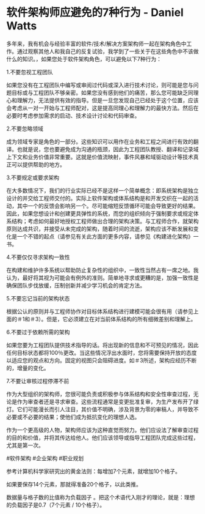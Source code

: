 # 软件架构师应避免的7种行为 - Daniel Watts

多年来，我有机会与经验丰富的软件/技术/解决方案架构师一起在架构角色中工作。通过观察其他人和我自己的反复试验，我学到了一些关于在这些角色中不该做什么的知识。，如果您处于软件架构角色，可以避免以下7种行为：

 

1.不要忽视工程团队

如果您没有在工程团队中编写或审阅过代码或深入进行技术讨论，则可能是您与问题目标或与工程团队不够亲密。如果您没有感到他们的痛苦，那么您可能缺乏同理心和理解力，无法提供有效的指导。但是一旦您发现自己已经处于这个位置，应该会考虑从一对一开始与工程师配对，这是提高同理心和理解力的最快方法。然后在必要时考虑参加需求的启动、技术设计讨论和代码审查。

 

2.不要忽略领域

成为领域专家是角色的一部分。这些知识可以用作在业务和工程之间进行有效的翻译。也就是说，您也要避免成为沟通的瓶颈，因此为工程团队教授、翻译和记录域上下文和业务价值非常重要。这就是价值流映射，事件风暴和域驱动设计等技术真正可以提供帮助的地方。

 

3.不要规定或要求架构

在大多数情况下，我们的行业实际已经不是这样一个简单概念：即系统架构是独立设计的并交给工程师交付的。实际上软件架构或体系结构是和开发交织在一起的活动，其中一个的反馈会影响另一个。尽可能缩短反馈循环可能会导致更好的结果。因此，如果您想设计和创建更具弹性的系统，而您的组织倾向于强制要求或规定体系结构；考虑如何最好地授权工程师做出合理的架构决策。与工程师合作，就架构原则达成共识，并接受从未完成的架构，随着时间的流逝，架构应该不断发展和变化是一个不错的起点（请参见有关此方面的更多内容，请参见《构建进化架构》一书。

 

4.不要仅仅寻求架构一致性

在构建和维护许多系统以帮助防止复杂性的组织中，一致性当然占有一席之地。我认为，最好将其视为可能会有例外的准则。简单地寻求或更糟的是，加强一致性是确保团队步伐放缓，压制创新并减少学习机会的肯定方法。

 

5.不要忘记当前的架构状态

根据公认的原则并与工程师协作对目标体系结构进行建模可能会很有用（请参见上面的＃1和＃3）。但是，它必须建立在对当前体系结构的所有细微差别和理解上。

 

6.不要过于依赖所需的架构

如果您要为工程团队提供技术指导的话。将出现新的信息和不可预见的情况，因此任何目标状态都将100％更改。当这些情况浮出水面时，您将需要保持开放的态度以适应您的观点和方向。固定的视图只会阻碍进度。如＃3所述，架构应经历不断的，增量的变化。 

 

7.不要让审核过程停滞不前

作为大型组织的架构师，您很可能负责或积极参与体系结构和安全性审查过程，无论是作为审查者还是寻求审查。这些流程通常是变更批准复审，为生产发布开了绿灯。它们可能漫长而引人注目，其价值不明确，涉及背景为零的审稿人，并导致不必要或不必要的结果；使他们成为抵抗变化的理想人选。

作为一个更高级的人物，架构师应该为这种直觉而努力。他们应设法了解审查过程的目的和价值，并将其传达给他人。他们应该领导或指导工程团队完成这些过程，尤其是第一次。

 

#软件架构      #企业架构      #职业规划 


参考计算机科学家研究出的黄金法则：每增加7个元素，就增加10个格子。

如果要保存14个元素，那就得准备20个格子，以此类推。

数据量与格子数的比值称为负载因子 。把这个术语代入刚才的理论，就是：理想的负载因子是0.7（7个元素 / 10个格子）。    